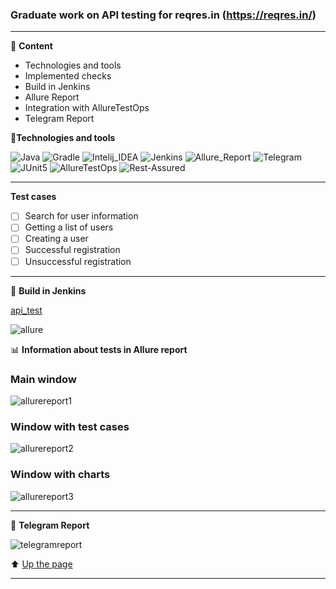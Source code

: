 ###  Graduate work on API testing for reqres.in (https://reqres.in/)
---

<a id="anchor"></a>

:closed_book: __Content__
+ Technologies and tools
+ Implemented checks
+ Build in Jenkins
+ Allure Report
+ Integration with AllureTestOps
+ Telegram Report





:toolbox:__Technologies and tools__

![Java](https://user-images.githubusercontent.com/99205353/176089306-25bd3a87-d157-44e7-8dce-9b78c46903b3.png)
![Gradle](https://user-images.githubusercontent.com/99205353/176089337-996bd879-5d6e-4dce-a92d-f5baa997009d.png)
![Intelij_IDEA](https://user-images.githubusercontent.com/99205353/176089342-13de613d-5aa5-45b2-b355-8ebf8879c4e2.png)
![Jenkins](https://user-images.githubusercontent.com/99205353/176089357-5edb7793-1c6e-40ee-9fa3-4551e15c9792.png)
![Allure_Report](https://user-images.githubusercontent.com/99205353/176089388-1e6d5743-9e68-4e77-87fc-941affe0e7dd.png)
![Telegram](https://user-images.githubusercontent.com/99205353/176089393-33897979-7898-4d16-9259-5dbb134c7f2c.png)
![JUnit5](https://user-images.githubusercontent.com/99205353/178306859-0f45681e-8a2f-4415-861f-71549f0f03a5.png)
![AllureTestOps](https://user-images.githubusercontent.com/99205353/178306928-b4276a60-726c-4017-b3c3-adc0da7c890a.png)
![Rest-Assured](https://user-images.githubusercontent.com/99205353/178311812-cd21d105-3c3f-4d38-8f04-690eaa4702f9.png)

---
__Test cases__

- [ ] Search for user information
- [ ] Getting a list of users
- [ ] Creating a user
- [ ] Successful registration
- [ ] Unsuccessful registration

---
:toolbox: __Build in Jenkins__

[api_test](https://jenkins.autotests.cloud/job/api_test/)

![allure](https://user-images.githubusercontent.com/99205353/178308402-9d47ea1b-8979-489d-8946-54609b687323.png)

:bar_chart: __Information about tests in Allure report__

### Main window

![allurereport1](https://user-images.githubusercontent.com/99205353/178308806-d756d7ca-f6e2-405b-946a-0868f6d125de.png)

### Window with test cases

![allurereport2](https://user-images.githubusercontent.com/99205353/178308931-2cd915fd-e2a9-400d-9e23-96336d296495.png)

### Window with charts

![allurereport3](https://user-images.githubusercontent.com/99205353/178309165-ab6d1263-d31e-4891-89c6-ca38add42cb5.png)

---
:incoming_envelope: __Telegram Report__

![telegramreport](https://user-images.githubusercontent.com/99205353/178309330-dbd68fa2-81dc-42ec-8b4e-a5b33bda2e76.png)


:arrow_up: [Up the page](#anchor)

---

